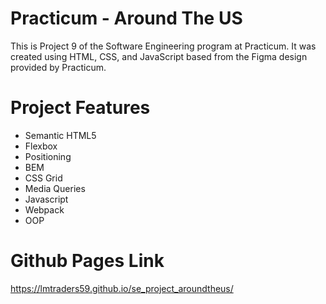 # Practicum - Around The US

This is Project 9 of the Software Engineering program at Practicum. It was created using HTML, CSS, and JavaScript based from the Figma design provided by Practicum.

# Project Features

- Semantic HTML5
- Flexbox
- Positioning
- BEM
- CSS Grid
- Media Queries
- Javascript
- Webpack
- OOP

# Github Pages Link

https://lmtraders59.github.io/se_project_aroundtheus/
